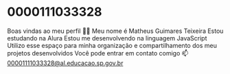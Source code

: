 # 0000111033328
Boas vindas ao meu perfil 💙💙
Meu nome é Matheus Guimares Teixeira
Estou estudando na Alura
Estou me desenvolvendo na linguagem JavaScript
Utilizo esse espaço para minha organização e compartilhamento dos meu projetos desenvolvidos
Você pode entrar em contato comigo 📫
00001111033328@al.educacao.sp.gov.br
